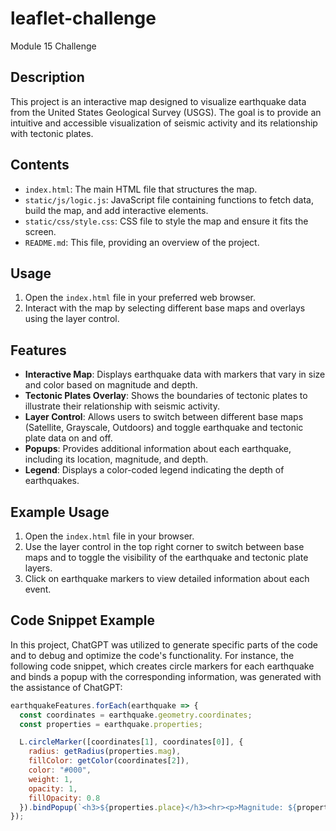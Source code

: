 # leaflet-challenge
Module 15 Challenge

## Description
This project is an interactive map designed to visualize earthquake data from the United States Geological Survey (USGS). The goal is to provide an intuitive and accessible visualization of seismic activity and its relationship with tectonic plates.

## Contents
- `index.html`: The main HTML file that structures the map.
- `static/js/logic.js`: JavaScript file containing functions to fetch data, build the map, and add interactive elements.
- `static/css/style.css`: CSS file to style the map and ensure it fits the screen.
- `README.md`: This file, providing an overview of the project.

## Usage
1. Open the `index.html` file in your preferred web browser.
2. Interact with the map by selecting different base maps and overlays using the layer control.

## Features
- **Interactive Map**: Displays earthquake data with markers that vary in size and color based on magnitude and depth.
- **Tectonic Plates Overlay**: Shows the boundaries of tectonic plates to illustrate their relationship with seismic activity.
- **Layer Control**: Allows users to switch between different base maps (Satellite, Grayscale, Outdoors) and toggle earthquake and tectonic plate data on and off.
- **Popups**: Provides additional information about each earthquake, including its location, magnitude, and depth.
- **Legend**: Displays a color-coded legend indicating the depth of earthquakes.

## Example Usage
1. Open the `index.html` file in your browser.
2. Use the layer control in the top right corner to switch between base maps and to toggle the visibility of the earthquake and tectonic plate layers.
3. Click on earthquake markers to view detailed information about each event.

## Code Snippet Example
In this project, ChatGPT was utilized to generate specific parts of the code and to debug and optimize the code's functionality. For instance, the following code snippet, which creates circle markers for each earthquake and binds a popup with the corresponding information, was generated with the assistance of ChatGPT:

```javascript
earthquakeFeatures.forEach(earthquake => {
  const coordinates = earthquake.geometry.coordinates;
  const properties = earthquake.properties;

  L.circleMarker([coordinates[1], coordinates[0]], {
    radius: getRadius(properties.mag),
    fillColor: getColor(coordinates[2]),
    color: "#000",
    weight: 1,
    opacity: 1,
    fillOpacity: 0.8
  }).bindPopup(`<h3>${properties.place}</h3><hr><p>Magnitude: ${properties.mag}</p><p>Depth: ${coordinates[2]} km</p>`).addTo(earthquakes);
});
